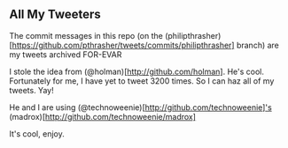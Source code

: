 All My Tweeters
---------------

The commit messages in this repo (on the (philipthrasher)[https://github.com/pthrasher/tweets/commits/philipthrasher] branch) are my tweets archived FOR-EVAR

I stole the idea from (@holman)[http://github.com/holman]. He's cool. Fortunately for me, I have yet to
tweet 3200 times. So I can haz all of my tweets. Yay!

He and I are using (@technoweenie)[http://github.com/technoweenie]'s (madrox)[http://github.com/technoweenie/madrox]

It's cool, enjoy.
